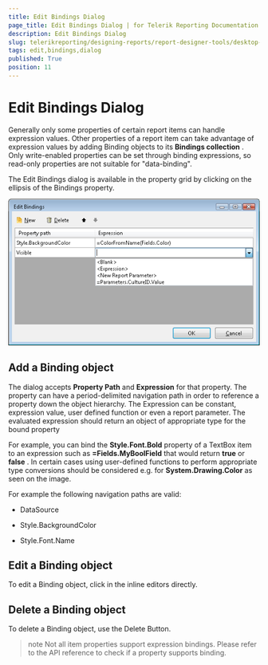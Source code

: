 ```yaml
---
title: Edit Bindings Dialog
page_title: Edit Bindings Dialog | for Telerik Reporting Documentation
description: Edit Bindings Dialog
slug: telerikreporting/designing-reports/report-designer-tools/desktop-designers/tools/edit-bindings-dialog
tags: edit,bindings,dialog
published: True
position: 11
---
```


# Edit Bindings Dialog



Generally only some properties of certain report        items can handle expression values. Other properties of a report item can        take advantage of expression values by adding Binding objects to its __Bindings collection__ . Only write-enabled properties can be set through binding expressions,        so read-only properties are not suitable for "data-binding".

The Edit Bindings dialog is available in the property grid by         clicking on the ellipsis of the Bindings property.         

  ![](images/UI/Bindings.png)

## Add a Binding object

The dialog accepts __Property Path__  and             __Expression__  for that property.             The property can have a period-delimited navigation path in order to reference              a property down the object hierarchy. The Expression can be constant, expression value, user defined function              or even a report parameter. The evaluated expression should return an              object of appropriate type for the bound property

For example, you can bind the __Style.Font.Bold__               property of a TextBox item to an expression such as __=Fields.MyBoolField__  that would              return __true__  or __false__ .             In certain cases using user-defined functions to perform appropriate type              conversions should be considered e.g. for __System.Drawing.Color__  as seen              on the image.

For example the following navigation paths are valid:             

* DataSource                 

* Style.BackgroundColor                 

* Style.Font.Name                 

## Edit a Binding object

To edit a Binding object, click in the inline editors directly.

## Delete a Binding object

To delete a Binding object, use the Delete Button.

>note Not all item properties support expression bindings. Please refer to the                 API reference to check if a property supports binding.               

